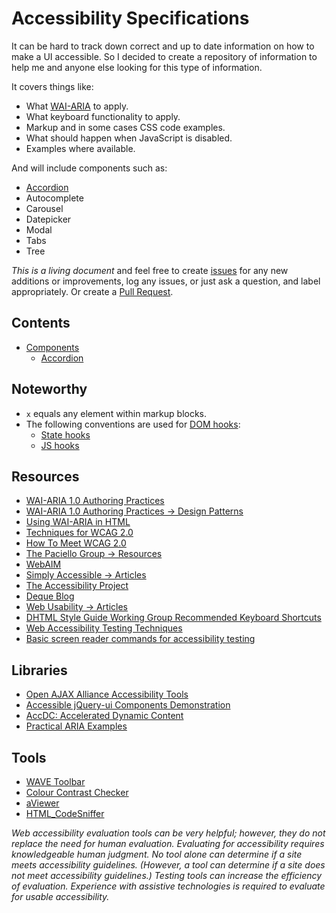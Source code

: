# Accessibility Specifications

It can be hard to track down correct and up to date information on how to make
a UI accessible. So I decided to create a repository of information to help me
and anyone else looking for this type of information.

It covers things like:

- What [WAI-ARIA](http://www.w3.org/WAI/intro/aria.php) to apply.
- What keyboard functionality to apply.
- Markup and in some cases CSS code examples.
- What should happen when JavaScript is disabled.
- Examples where available.

And will include components such as:

- [Accordion](components/accordion/README.md)
- Autocomplete
- Carousel
- Datepicker
- Modal
- Tabs
- Tree

*This is a living document* and feel free to create
[issues](https://github.com/chris-pearce/accessibility-specs/issues) for any
new additions or improvements, log any issues, or just ask a question, and
label appropriately. Or create a
[Pull Request](https://help.github.com/articles/using-pull-requests/).

## Contents

- [Components](components)
  - [Accordion](components/accordion/README.md)

## Noteworthy

- `x` equals any element within markup blocks.
- The following conventions are used for
  [DOM hooks](http://presentation.chris-pearce.me/DOM-hooks/):
  - [State hooks](https://github.com/chris-pearce/css-guidelines#state-hooks)
  - [JS hooks](https://github.com/chris-pearce/css-guidelines#javascript-hooks)

## Resources

- [WAI-ARIA 1.0 Authoring Practices](http://www.w3.org/TR/wai-aria-practices/)
- [WAI-ARIA 1.0 Authoring Practices -> Design Patterns](http://www.w3.org/TR/wai-aria-practices/#aria_ex)
- [Using WAI-ARIA in HTML](http://rawgit.com/w3c/aria-in-html/master/index.html)
- [Techniques for WCAG 2.0](http://www.w3.org/TR/WCAG20-TECHS/Overview.html)
- [How To Meet WCAG 2.0](http://www.w3.org/WAI/WCAG20/quickref/)
- [The Paciello Group -> Resources](http://www.paciellogroup.com/resources/)
- [WebAIM](http://webaim.org/)
- [Simply Accessible -> Articles](http://simplyaccessible.com/articles/)
- [The Accessibility Project](http://a11yproject.com/)
- [Deque Blog](http://www.deque.com/blog/)
- [Web Usability -> Articles](http://usability.com.au/category/articles/)
- [DHTML Style Guide Working Group Recommended Keyboard Shortcuts](http://access.aol.com/dhtml-style-guide-working-group/)
- [Web Accessibility Testing Techniques](http://pauljadam.com/weba11ytesting/)
- [Basic screen reader commands for accessibility testing](http://www.paciellogroup.com/blog/2015/01/basic-screen-reader-commands-for-accessibility-testing/)

## Libraries

- [Open AJAX Alliance Accessibility Tools](http://www.oaa-accessibility.org/examples/)
- [Accessible jQuery-ui Components Demonstration](http://hanshillen.github.io/jqtest/)
- [AccDC: Accelerated Dynamic Content](http://whatsock.com/)
- [Practical ARIA Examples](http://heydonworks.com/practical_aria_examples/)

## Tools

- [WAVE Toolbar](https://wave.webaim.org/toolbar/)
- [Colour Contrast Checker](http://leaverou.github.io/contrast-ratio/)
- [aViewer](http://www.paciellogroup.com/blog/2013/03/aviewer-2013/)
- [HTML_CodeSniffer](http://squizlabs.github.io/HTML_CodeSniffer/)

*Web accessibility evaluation tools can be very helpful; however, they do not replace the need for human evaluation. Evaluating for accessibility requires knowledgeable human judgment. No tool alone can determine if a site meets accessibility guidelines. (However, a tool can determine if a site does not meet accessibility guidelines.) Testing tools can increase the efficiency of evaluation. Experience with assistive technologies is required to evaluate for usable accessibility.*
